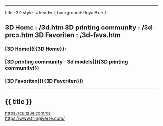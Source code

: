-----------------------------------------------------------------------------
title   : 3D
style   : #header { background: RoyalBlue }

3D Home                : /3d.htm
3D printing community  : /3d-prco.htm
3D Favoriten           : /3d-favs.htm
-----------------------------------------------------------------------------
### [3D Home]({{3D Home}}) 
### [3D printing community - 3d models]({{3D printing community}}) 
### [3D Favoriten]({{3D Favoriten}}) 
---
## {{ title }}  

https://cults3d.com/de  
https://www.thingiverse.com/  






